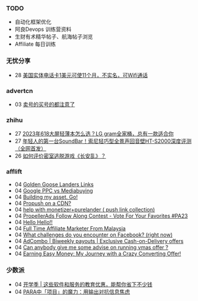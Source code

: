 ### TODO
-  自动化框架优化
-  阿良Devops 训练营资料
-  生财有术精华帖子、航海帖子浏览
-  Affiliate 每日训练

### 无忧分享
<!-- ruyo:START -->
-  28 [美国实体电话卡1美元可使11个月，不实名，可Wifi通话](https://51.ruyo.net/18487.html)<!-- ruyo:END -->

### advertcn
<!-- advertcn:START -->
-  03 [卖号的买号的都注意了](https://www.advertcn.com/forum.php?mod=viewthread&tid=112343)<!-- advertcn:END -->

### zhihu
<!-- zhihu:START -->
-  27 [2023年618大屏轻薄本怎么选？LG gram全家桶，总有一款适合你](http://zhuanlan.zhihu.com/p/632641888?utm_campaign=rss&utm_medium=rss&utm_source=rss&utm_content=title)
-  27 [年轻人的第一台SoundBar！索尼轻巧型全景声回音壁HT-S2000深度评测（全网首发）](http://zhuanlan.zhihu.com/p/630990296?utm_campaign=rss&utm_medium=rss&utm_source=rss&utm_content=title)
-  26 [如何评价密室逃脱游戏《长安乱》？](http://www.zhihu.com/question/563950552/answer/3045961312?utm_campaign=rss&utm_medium=rss&utm_source=rss&utm_content=title)<!-- zhihu:END -->

### afflift
<!-- afflift:START -->
-  04 [Golden Goose Landers Links](https://afflift.com/f/threads/golden-goose-landers-links.11743/)
-  04 [Google PPC vs Mediabuying](https://afflift.com/f/threads/google-ppc-vs-mediabuying.11744/)
-  04 [Building my asset. Go!](https://afflift.com/f/threads/building-my-asset-go.11736/)
-  04 [Propush on a CDN?](https://afflift.com/f/threads/propush-on-a-cdn.11713/)
-  04 [help with monetizer+purelander &lpar; push link collection&rpar;](https://afflift.com/f/threads/help-with-monetizer-purelander-push-link-collection.11542/)
-  04 [PropellerAds Follow Along Contest - Vote For Your Favorites #PA23](https://afflift.com/f/threads/propellerads-follow-along-contest-vote-for-your-favorites-pa23.11724/)
-  04 [Hello Hello!!](https://afflift.com/f/threads/hello-hello.11739/)
-  04 [Full Time Affiliate Marketer From Malaysia](https://afflift.com/f/threads/full-time-affiliate-marketer-from-malaysia.11738/)
-  04 [What challenges do you encounter on Facebook? &lpar;right now&rpar;](https://afflift.com/f/threads/what-challenges-do-you-encounter-on-facebook-right-now.11740/)
-  04 [AdCombo | Biweekly payouts | Exclusive Cash-on-Delivery offers](https://afflift.com/f/threads/adcombo-biweekly-payouts-exclusive-cash-on-delivery-offers.3509/)
-  04 [Can anybody give me some advise on running vmas offer ?](https://afflift.com/f/threads/can-anybody-give-me-some-advise-on-running-vmas-offer.11701/)
-  04 [Earning Easy Money: My Journey with a Crazy Converting Offer!](https://afflift.com/f/threads/earning-easy-money-my-journey-with-a-crazy-converting-offer.11370/)<!-- afflift:END -->

### 少数派
<!-- sspai:START -->
-  04 [开学季 | 这些软件和服务的教育优惠，能帮你省下不少钱](https://sspai.com/post/68227)
-  04 [PARA中「项目」的魔力：用输出对抗信息焦虑](https://sspai.com/post/83271)<!-- sspai:END -->
